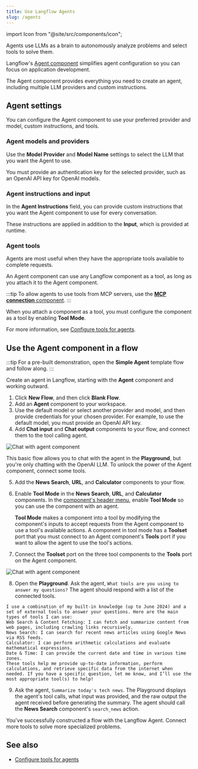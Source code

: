 ```yaml
---
title: Use Langflow Agents
slug: /agents
---
```


import Icon from "@site/src/components/icon";

Agents use LLMs as a brain to autonomously analyze problems and select tools to solve them.

Langflow's [Agent component](/components-agents#agent-component) simplifies agent configuration so you can focus on application development.

The Agent component provides everything you need to create an agent, including multiple LLM providers and custom instructions.

## Agent settings

You can configure the Agent component to use your preferred provider and model, custom instructions, and tools.

### Agent models and providers

Use the **Model Provider** and **Model Name** settings to select the LLM that you want the Agent to use.

You must provide an authentication key for the selected provider, such as an OpenAI API key for OpenAI models.

### Agent instructions and input

In the **Agent Instructions** field, you can provide custom instructions that you want the Agent component to use for every conversation.

These instructions are applied in addition to the **Input**, which is provided at runtime.

### Agent tools

Agents are most useful when they have the appropriate tools available to complete requests.

An Agent component can use any Langflow component as a tool, as long as you attach it to the Agent component.

:::tip
To allow agents to use tools from MCP servers, use the [**MCP connection** component](/components-tools#mcp-connection). 
:::

When you attach a component as a tool, you must configure the component as a tool by enabling **Tool Mode**.

For more information, see [Configure tools for agents](/agents-tools).

## Use the Agent component in a flow

:::tip
For a pre-built demonstration, open the **Simple Agent** template flow and follow along.
:::

Create an agent in Langflow, starting with the **Agent** component and working outward.

1. Click **New Flow**, and then click **Blank Flow**.
2. Add an **Agent** component to your workspace.
3. Use the default model or select another provider and model, and then provide credentials for your chosen provider. For example, to use the default model, you must provide an OpenAI API key.
4. Add **Chat input** and **Chat output** components to your flow, and connect them to the tool calling agent.

![Chat with agent component](/img/agent-example-add-chat.png)

This basic flow allows you to chat with the agent in the **Playground**, but you're only chatting with the OpenAI LLM.
To unlock the power of the Agent component, connect some tools.

5. Add the **News Search**, **URL**, and **Calculator** components to your flow.
6. Enable **Tool Mode** in the **News Search**, **URL**, and **Calculator** components.
In the [component's header menu](/concepts-components#component-menus), enable **Tool Mode** so you can use the component with an agent.

    **Tool Mode** makes a component into a tool by modifying the component's inputs to accept requests from the Agent component to use a tool's available actions. A component in tool mode has a **Toolset** port that you must connect to an Agent component's **Tools** port if you want to allow the agent to use the tool's actions.
7. Connect the **Toolset** port on the three tool components to the **Tools** port on the Agent component.

![Chat with agent component](/img/agent-example-add-tools.png)

8. Open the <Icon name="Play" aria-hidden="true" /> **Playground**. Ask the agent, `What tools are you using to answer my questions?`
The agent should respond with a list of the connected tools.

```text
I use a combination of my built-in knowledge (up to June 2024) and a set of external tools to answer your questions. Here are the main types of tools I can use:
Web Search & Content Fetching: I can fetch and summarize content from web pages, including crawling links recursively.
News Search: I can search for recent news articles using Google News via RSS feeds.
Calculator: I can perform arithmetic calculations and evaluate mathematical expressions.
Date & Time: I can provide the current date and time in various time zones.
These tools help me provide up-to-date information, perform calculations, and retrieve specific data from the internet when needed. If you have a specific question, let me know, and I’ll use the most appropriate tool(s) to help!
```

9. Ask the agent, `Summarize today's tech news`.
The Playground displays the agent's tool calls, what input was provided, and the raw output the agent received before generating the summary. The agent should call the **News Search** component's `search_news` action.

You've successfully constructed a flow with the Langflow Agent.
Connect more tools to solve more specialized problems.

## See also

* [Configure tools for agents](/agents-tools)